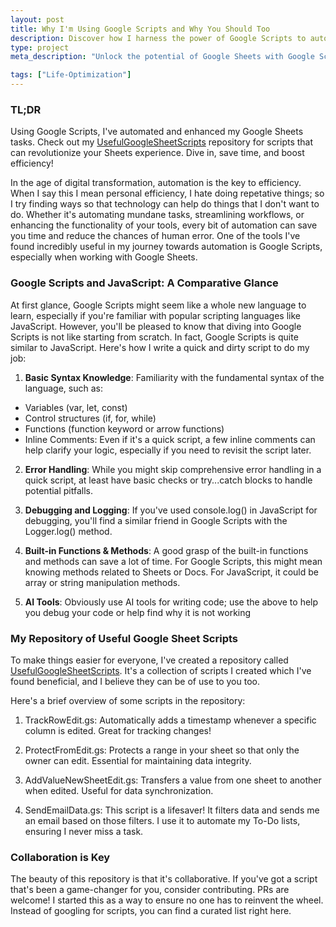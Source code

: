 ```yaml
---
layout: post
title: Why I'm Using Google Scripts and Why You Should Too
description: Discover how I harness the power of Google Scripts to automate and enhance my Google Sheets workflows. From adding timestamps to protecting data and automating emails, dive into my curated repository, <a href = "https://bit.ly/461dukt" target="_blank">UsefulGoogleSheetScripts</a>, to streamline your tasks and elevate your Sheets game
type: project
meta_description: "Unlock the potential of Google Sheets with Google Scripts. Explore our curated repository, <a href = "https://bit.ly/461dukt" target="_blank">UsefulGoogleSheetScripts</a>, for automation, enhanced functionality, and seamless integrations. Transform your workflow today"

tags: ["Life-Optimization"]
---
```


### TL;DR

Using Google Scripts, I've automated and enhanced my Google Sheets tasks. Check out my <a href = "https://bit.ly/461dukt" target="_blank">UsefulGoogleSheetScripts</a> repository for scripts that can revolutionize your Sheets experience. Dive in, save time, and boost efficiency!


In the age of digital transformation, automation is the key to efficiency. When I say this I mean personal efficiency, I hate doing repetative things; so I try finding ways so that technology can help do things that I don't want to do. Whether it's automating mundane tasks, streamlining workflows, or enhancing the functionality of your tools, every bit of automation can save you time and reduce the chances of human error. One of the tools I've found incredibly useful in my journey towards automation is Google Scripts, especially when working with Google Sheets.

### Google Scripts and JavaScript: A Comparative Glance

At first glance, Google Scripts might seem like a whole new language to learn, especially if you're familiar with popular scripting languages like JavaScript. However, you'll be pleased to know that diving into Google Scripts is not like starting from scratch. In fact, Google Scripts is quite similar to JavaScript. Here's how I write a quick and dirty script to do my job:

1. **Basic Syntax Knowledge**: Familiarity with the fundamental syntax of the language, such as:

* Variables (var, let, const)
* Control structures (if, for, while)
* Functions (function keyword or arrow functions)
* Inline Comments: Even if it's a quick script, a few inline comments can help clarify your logic, especially if you need to revisit the script later.

2. **Error Handling**: While you might skip comprehensive error handling in a quick script, at least have basic checks or try...catch blocks to handle potential pitfalls.

3. **Debugging and Logging**: If you've used console.log() in JavaScript for debugging, you'll find a similar friend in Google Scripts with the Logger.log() method.

4. **Built-in Functions & Methods**: A good grasp of the built-in functions and methods can save a lot of time. For Google Scripts, this might mean knowing methods related to Sheets or Docs. For JavaScript, it could be array or string manipulation methods.

5. **AI Tools**: Obviously use AI tools for writing code; use the above to help you debug your code or help find why it is not working



### My Repository of Useful Google Sheet Scripts

To make things easier for everyone, I've created a repository called <a href = "https://bit.ly/461dukt" target="_blank">UsefulGoogleSheetScripts</a>. It's a collection of scripts I created which I've found beneficial, and I believe they can be of use to you too.

Here's a brief overview of some scripts in the repository:

1. TrackRowEdit.gs: Automatically adds a timestamp whenever a specific column is edited. Great for tracking changes!

2. ProtectFromEdit.gs: Protects a range in your sheet so that only the owner can edit. Essential for maintaining data integrity.

3. AddValueNewSheetEdit.gs: Transfers a value from one sheet to another when edited. Useful for data synchronization.

4. SendEmailData.gs: This script is a lifesaver! It filters data and sends me an email based on those filters. I use it to automate my To-Do lists, ensuring I never miss a task.

### Collaboration is Key

The beauty of this repository is that it's collaborative. If you've got a script that's been a game-changer for you, consider contributing. PRs are welcome! I started this as a way to ensure no one has to reinvent the wheel. Instead of googling for scripts, you can find a curated list right here.

